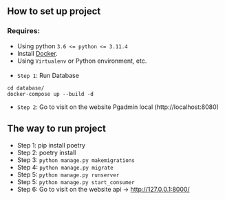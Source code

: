 ## How to set up project

### Requires:

- Using python `3.6 <= python <= 3.11.4`
- Install [Docker](https://docs.docker.com/get-docker/).
- Using `Virtualenv` or Python environment, etc.
  <br></br>
- `Step 1`: Run Database

```commandline
cd database/
docker-compose up --build -d
```

- `Step 2`: Go to visit on the website Pgadmin local (http://localhost:8080)

## The way to run project

- Step 1: pip install poetry
- Step 2: poetry install
- Step 3: `python manage.py makemigrations`
- Step 4: `python manage.py migrate`
- Step 5: `python manage.py runserver`
- Step 5: `python manage.py start_consumer`
- Step 6: Go to visit on the website api -> http://127.0.0.1:8000/